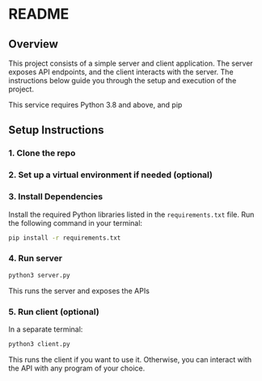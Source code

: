 # README

## Overview
This project consists of a simple server and client application. The server exposes API endpoints, and the client interacts with the server. 
The instructions below guide you through the setup and execution of the project.

This service requires Python 3.8 and above, and pip

## Setup Instructions

### 1. Clone the repo

### 2. Set up a virtual environment if needed (optional)

### 3. Install Dependencies
Install the required Python libraries listed in the `requirements.txt` file. Run the following command in your terminal:

```bash
pip install -r requirements.txt
```
### 4. Run server
```bash
python3 server.py
```
This runs the server and exposes the APIs

### 5. Run client (optional)

In a separate terminal:

```bash
python3 client.py
```

This runs the client if you want to use it. Otherwise, you can interact with the API with any program of your choice.
